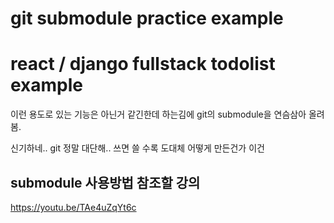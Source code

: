 # git submodule practice example

# react / django fullstack todolist example


이런 용도로 있는 기능은 아닌거 같긴한데 하는김에
git의 submodule을 연슴삼아 올려봄.

신기하네.. git 정말 대단해.. 쓰면 쓸 수록 도대체 어떻게 만든건가 이건

## submodule 사용방법 참조할 강의

https://youtu.be/TAe4uZqYt6c



